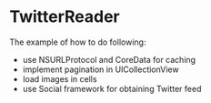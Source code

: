 # TwitterReader

The example of how to do following:
- use NSURLProtocol and CoreData for caching
- implement pagination in UICollectionView
- load images in cells
- use Social framework for obtaining Twitter feed
